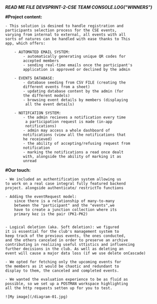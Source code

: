 *************************READ ME FILE*************************
************************DEVSPRINT-2-CSE***********************
*****************TEAM CONSOLE.LOG("WINNERS")******************

**#Project content:**

    - This solution is desined to handle registration and
    participants selection process for the CSE events,
    varying from internal to external, all events with all
    sorts of natures can be handled with ease thanks to This
    app, which offers:

        - AUTOMATED EMAIL SYSTEM:
            - automatically generating unique QR codes for 
            accepted members
            - sending real-time emails once the participant's
            application is approved or declined by the admin
        
        - EVENTS DATABASE:
            - database seeding from CSV FILE (creating the 
            different events from a sheet)
            - updating database content by the admin (for 
            the different models)
            - browsing event details by members (displaying
             all the event details)
        
        - NOTIFCATION SYSTEM:
            - the admin recieves a notification every time
             a participation request is made (in-app 
             notifications)
            - admin may access a whole dashboard of
            notifications (view all the notifications that 
            he receieved)
            - the ability of accepting/refusing request from
            notification
            - marking the notifications a read once dealt 
            with, alongside the ability of marking it as 
            unread

**#Our touch:**

    - We included an authentification system allowing us
    to work on a real case integral fully featured backend 
    project. alongside authenticate/ restrictTo functions

    - Adding the eventRequest model:
        since there is a relationship of many-to-many 
        between the "participant" and the "events",we 
        have to create a junction collection where its
        primary kez is the pair (PK1-PK2)


    - Logical deletion (aka. Soft deletion): we figured 
    it is essential for the club's management system to
    keep track of the previous events, the ones conducted,
    and the others canceled in order to preserve an archive
    contributing in realizing useful sttistics and influencing
    further decisions in the club. As well as deleting an 
    event will cause a major data loss (if we use delete onCascade)

    - We opted for fetching only the upcoming events for
    the members as it would be chaotic and redundant to
    display to them, the canceled and completed events.

    - We wanted the evaluation experience to be as fluid as
    possible, so we set up a POSTMAN workspace highlighting
    all the http requests setten up for you to test.
        
    ![My image](/diagram-01.jpg)